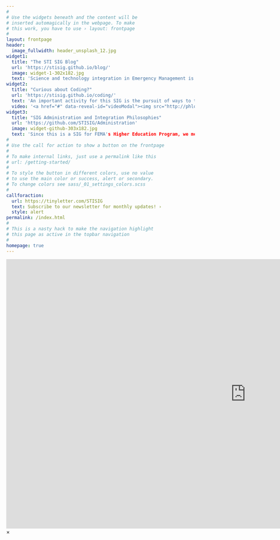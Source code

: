 ```yaml
---
#
# Use the widgets beneath and the content will be
# inserted automagically in the webpage. To make
# this work, you have to use › layout: frontpage
#
layout: frontpage
header:
  image_fullwidth: header_unsplash_12.jpg
widget1:
  title: "The STI SIG Blog"
  url: 'https://stisig.github.io/blog/'
  image: widget-1-302x182.jpg
  text: 'Science and technology integration in Emergency Management is a nascent special interest group still defining itself. What sort of EM do you see in the future? With our blog, we highlight recent developments, opinions, and observations from academia and practice.'
widget2:
  title: "Curious about Coding?"
  url: 'https://stisig.github.io/coding/'
  text: 'An important activity for this SIG is the pursuit of ways to teach how programming works. This includes ways for you to teach yourselves. At first, these will be rough, course notes from Dr. LaLone's past courses. However, over time these will become closer to how EM needs programming to work, and how that need can generate ways of learning. Click above for a brief introduction to this content.'
  video: '<a href="#" data-reveal-id="videoModal"><img src="http://phlow.github.io/feeling-responsive/images/start-video-feeling-responsive-302x182.jpg" width="302" height="182" alt=""/></a>'
widget3:
  title: "SIG Administration and Integration Philosophies"
  url: 'https://github.com/STISIG/Administration'
  image: widget-github-303x182.jpg
  text: 'Since this is a SIG for FEMA's Higher Education Program, we meet regularly--typically on the first Thursday of each month. The minutes for these meetings will be located in our repository. In addition to those meeting notes, we will irregularly produce white papers and bits of philosophy about how to best advocate for more integrative progress in EM. This could include everything from &quot;how to broach the need for technology training&quot; to &quot;policy creation for social media use.&quot;'
#
# Use the call for action to show a button on the frontpage
#
# To make internal links, just use a permalink like this
# url: /getting-started/
#
# To style the button in different colors, use no value
# to use the main color or success, alert or secondary.
# To change colors see sass/_01_settings_colors.scss
#
callforaction:
  url: https://tinyletter.com/STISIG
  text: Subscribe to our newsletter for monthly updates! ›
  style: alert
permalink: /index.html
#
# This is a nasty hack to make the navigation highlight
# this page as active in the topbar navigation
#
homepage: true
---
```


<div id="videoModal" class="reveal-modal large" data-reveal="">
  <div class="flex-video widescreen vimeo" style="display: block;">
    <iframe width="1280" height="720" src="https://www.youtube.com/embed/3whFBvMajEk" frameborder="0" allowfullscreen></iframe>
  </div>
  <a class="close-reveal-modal">&#215;</a>
</div>
